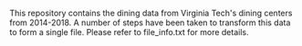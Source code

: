 This repository contains the dining data from Virginia Tech's dining centers from 2014-2018. A number of steps have been taken to transform this data to form a single file. Please refer to file_info.txt for more details.
